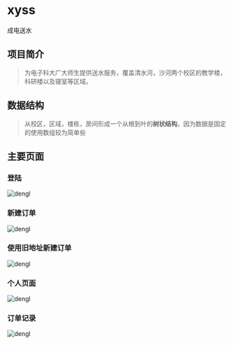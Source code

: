 # xyss
成电送水
## 项目简介
>为电子科大广大师生提供送水服务，覆盖清水河，沙河两个校区的教学楼，科研楼以及寝室等区域。
## 数据结构
>从校区，区域，楼栋，房间形成一个从根到叶的**树状结构**，因为数据是固定的使用数组较为简单些
## 主要页面
### 登陆
![dengl](https://yulovexin.xyz//images/xyss/img/1.jpg)
### 新建订单
![dengl](https://yulovexin.xyz//images/xyss/img/2.jpg)
### 使用旧地址新建订单
![dengl](https://yulovexin.xyz//images/xyss/img/3.jpg)
### 个人页面
![dengl](https://yulovexin.xyz//images/xyss/img/4.jpg)
### 订单记录
![dengl](https://yulovexin.xyz//images/xyss/img/5.jpg)
